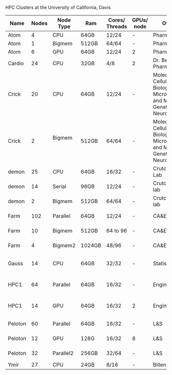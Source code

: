 HPC Clusters at the University of California, Davis 

| Name  | Nodes | Node Type|  Ram | Cores/ Threads | GPUs/ node | Owner | Available to | Contact | 
| ------|------ | ----     | -----| ------------- | -----| ------ | -----| ----|
| Atom | 4 | CPU | 64GB | 12/24 | - | Pharmacology | lab | help@cse.ucdavis.edu |
| Atom | 1 | Bigmem |512GB | 64/64 | - | Pharmacology | lab | help@cse.ucdavis.edu |
| Atom | 6 | GPU | 64GB | 12/24 | 2 | Pharmacology | lab | help@cse.ucdavis.edu |
| Cardio | 24 | CPU      | 32GB | 4/8 | 2 | Dr. Bers lab/ Pharmacology | Lab | help@cse.ucdavis.edu |
| Crick | 20 | CPU      | 64GB | 12/24 | -|Molecular& Cellular Biology, Microbiology and Molecular Genetics, Neuroscience|Affliates| help@cse.ucdavis.edu|
| Crick | 2 | Bigmem      | 512GB | 64/64 | - |Molecular& Cellular Biology, Microbiology and Molecular Genetics, Neuroscience|Affiliates| help@cse.ucdavis.edu|
| demon | 25 | CPU | 64GB | 16/32 | - | Crutchfield Lab | lab | help@cse.ucdavis.edu | 
| demon | 14 | Serial | 96GB | 12/24 | - | Crutchfield lab | lab | help@cse.ucdavis.edu | 
| demon | 2 | Bigmem | 512GB | 64/64 | - | Crutchfield lab | lab | help@cse.ucdavis.edu |
| Farm  | 102 | Parallel | 64GB |     12/24 | - | CA&ES|   All CA&ES affiliates | help@cse.ucdavis.edu| 
| Farm  | 10  | Bigmem   | 512GB | 64 to 96 | - | CA&ES | All CA&ES Contributors |help@cse.ucdavis.edu| 
| Farm  | 4   | Bigmem2  | 1024GB | 48/96   | - | CA&ES | All CA&ES Contributors |help@cse.ucdavis.edu| 
| Gauss | 14 | CPU      | 64GB | 32/32 | - |Statistics |Any Statistics Affiliate | help@cse.ucdavis.edu | 
| HPC1   | 64 | Parallel | 64GB | 16/32 | - | Engineering | All Engineering contributors | help@cse.ucdavis.edu | 
| HPC1   | 14 | GPU      | 64GB | 16/32 | 2 | Engineering | All Engineering contributors | help@cse.ucdavis.edu |
| Peloton| 60 | Parallel | 64GB | 16/32 | - | L&S | All L&S affiliated | help@cse.ucdavis.edu| 
| Peloton| 12 | GPU      | 128G | 16/32 | 8 | L&S | All L&S contributors | help@cse.ucdavis.edu| 
| Peloton| 32 | Parallel2 | 256GB | 32/64 | - |  L&S| All L&S contributors |help@cse.ucdavis.edu| 
| Ymir | 27 | CPU | 24GB | 8/16 | - | Billen Lab | Lab | help@cse.ucdavis.edu |

